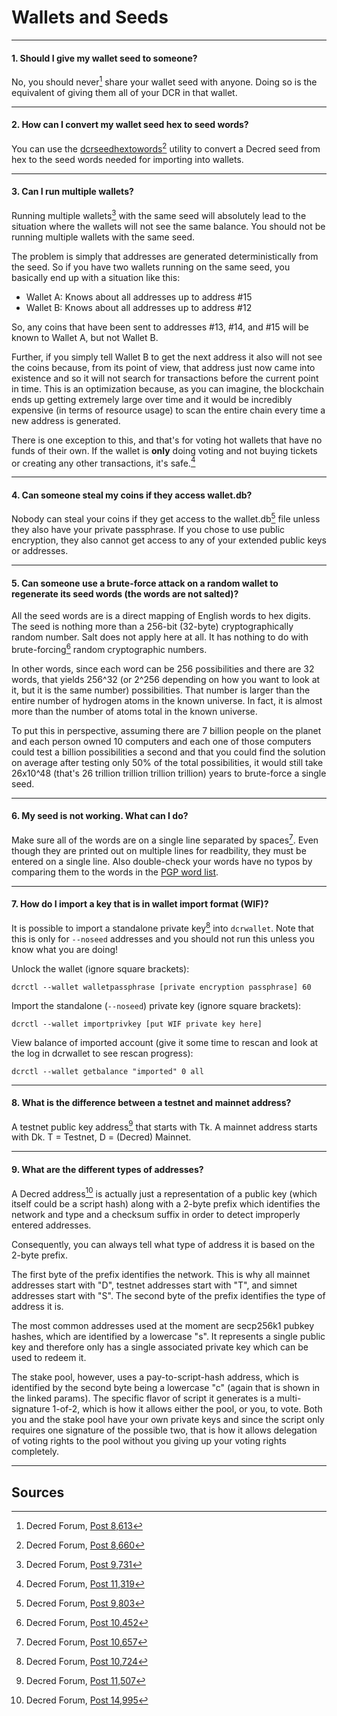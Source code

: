 # **<i class="fa fa-money"></i> Wallets and Seeds**

---

#### **1. Should I give my wallet seed to someone?**

No, you should never[^8613] share your wallet seed with anyone. Doing so is the equivalent of giving them all of your DCR in that wallet.

---

#### **2. How can I convert my wallet seed hex to seed words?**

You can use the [dcrseedhextowords](https://github.com/davecgh/dcrseedhextowords)[^8660] utility to convert a Decred seed from hex to the seed words needed for importing into wallets.

---

#### **3. Can I run multiple wallets?**

Running multiple wallets[^9731] with the same seed will absolutely lead to the situation where the wallets will not see the same balance. You should not be running multiple wallets with the same seed.

The problem is simply that addresses are generated deterministically from the seed. So if you have two wallets running on the same seed, you basically end up with a situation like this:

* Wallet A: Knows about all addresses up to address #15
* Wallet B: Knows about all addresses up to address #12

So, any coins that have been sent to addresses #13, #14, and #15 will be known to Wallet A, but not Wallet B.

Further, if you simply tell Wallet B to get the next address it also will not see the coins because, from its point of view, that address just now came into existence and so it will not search for transactions before the current point in time. This is an optimization because, as you can imagine, the blockchain ends up getting extremely large over time and it would be incredibly expensive (in terms of resource usage) to scan the entire chain every time a new address is generated.

There is one exception to this, and that's for voting hot wallets that have no funds of their own. If the wallet is **only** doing voting and not buying tickets or creating any other transactions, it's safe.[^11319]

---

#### **4. Can someone steal my coins if they access wallet.db?**

Nobody can steal your coins if they get access to the wallet.db[^9803] file unless they also have your private passphrase. If you chose to use public encryption, they also cannot get access to any of your extended public keys or addresses.

---

#### **5. Can someone use a brute-force attack on a random wallet to regenerate its seed words (the words are not salted)?**

All the seed words are is a direct mapping of English words to hex digits. The seed is nothing more than a 256-bit (32-byte) cryptographically random number. Salt does not apply here at all. It has nothing to do with brute-forcing[^10452] random cryptographic numbers.

In other words, since each word can be 256 possibilities and there are 32 words, that yields 256^32 (or 2^256 depending on how you want to look at it, but it is the same number) possibilities. That number is larger than the entire number of hydrogen atoms in the known universe. In fact, it is almost more than the number of atoms total in the known universe.

To put this in perspective, assuming there are 7 billion people on the planet and each person owned 10 computers and each one of those computers could test a billion possibilities a second and that you could find the solution on average after testing only 50% of the total possibilities, it would still take 26x10^48 (that's 26 trillion trillion trillion trillion) years to brute-force a single seed.

---

#### **6. My seed is not working. What can I do?**

Make sure all of the words are on a single line separated by spaces[^10657]. Even though they are printed out on multiple lines for readbility, they must be entered on a single line. Also double-check your words have no typos by comparing them to the words in the [PGP word list](https://en.wikipedia.org/wiki/PGP_word_list).

---

#### **7. How do I import a key that is in wallet import format (WIF)?**

It is possible to import a standalone private key[^10724] into `dcrwallet`. Note that this is only for `--noseed` addresses and you should not run this unless you know what you are doing!

Unlock the wallet (ignore square brackets):

```no-highlight
dcrctl --wallet walletpassphrase [private encryption passphrase] 60
```

Import the standalone (`--noseed`) private key (ignore square brackets):

```no-highlight
dcrctl --wallet importprivkey [put WIF private key here]
```

View balance of imported account (give it some time to rescan and look at the log in dcrwallet to see rescan progress):

```no-highlight
dcrctl --wallet getbalance "imported" 0 all
```

---

#### **8. What is the difference between a testnet and mainnet address?**

A testnet public key address[^11507] that starts with Tk. A mainnet address starts with Dk. T = Testnet, D = (Decred) Mainnet.

---

#### **9. What are the different types of addresses?**

A Decred address[^14995] is actually just a representation of a public key (which itself could be a script hash) along with a 2-byte prefix which identifies the network and type and a checksum suffix in order to detect improperly entered addresses.

Consequently, you can always tell what type of address it is based on the 2-byte prefix.

The first byte of the prefix identifies the network. This is why all mainnet addresses start with "D", testnet addresses start with "T", and simnet addresses start with "S". The second byte of the prefix identifies the type of address it is.

The most common addresses used at the moment are secp256k1 pubkey hashes, which are identified by a lowercase "s". It represents a single public key and therefore only has a single associated private key which can be used to redeem it.

The stake pool, however, uses a pay-to-script-hash address, which is identified by the second byte being a lowercase "c" (again that is shown in the linked params). The specific flavor of script it generates is a multi-signature 1-of-2, which is how it allows either the pool, or you, to vote. Both you and the stake pool have your own private keys and since the script only requires one signature of the possible two, that is how it allows delegation of voting rights to the pool without you giving up your voting rights completely.

---

## **<i class="fa fa-book"></i> Sources**

[^8613]: Decred Forum, [Post 8,613](https://forum.decred.org/threads/576/#post-8613)
[^8660]: Decred Forum, [Post 8,660](https://forum.decred.org/threads/534/page-3#post-8660)
[^9731]: Decred Forum, [Post 9,731](https://forum.decred.org/threads/657/#post-9731)
[^11319]: Decred Forum, [Post 11,319](https://forum.decred.org/threads/531/page-3#post-11319)
[^9803]: Decred Forum, [Post 9,803](https://forum.decred.org/threads/686/#post-9803)
[^10452]: Decred Forum, [Post 10,452](https://forum.decred.org/threads/734/#post-10452)
[^10657]: Decred Forum, [Post 10,657](https://forum.decred.org/threads/483/#post-10657)
[^10724]: Decred Forum, [Post 10,724](https://forum.decred.org/threads/643/page-3#post-10724)
[^11507]: Decred Forum, [Post 11,507](https://forum.decred.org/threads/792/#post-11507)
[^14995]: Decred Forum, [Post 14,995](https://forum.decred.org/threads/1321/page-2#post-14995)
